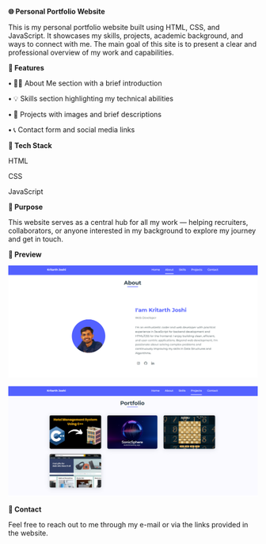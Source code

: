**🌐 Personal Portfolio Website**

This is my personal portfolio website built using HTML, CSS, and JavaScript. It showcases my skills, projects, academic background, and ways to connect with me. The main goal of this site is to present a clear and professional overview of my work and capabilities.

**📁 Features**


**•** 👨‍💻 About Me section with a brief introduction

**•** 💡 Skills section highlighting my technical abilities

**•** 📂 Projects with images and brief descriptions

**•** 📞 Contact form and social media links


**📌 Tech Stack**

HTML

CSS

JavaScript

**🎯 Purpose**

This website serves as a central hub for all my work — helping recruiters, collaborators, or anyone interested in my background to explore my journey and get in touch.

**📸 Preview**

![image alt](https://github.com/Kritarth22/Portfolio/blob/d491eb539be8ca7412afda7f1bc5296ae1f72e40/build/about.png)

![image alt](https://github.com/Kritarth22/Portfolio/blob/54c8738866841802e902219cc7e2f9ddb0bf1bb1/build/projects.png)

**🤝 Contact**

Feel free to reach out to me through my e-mail or via the links provided in the website.

